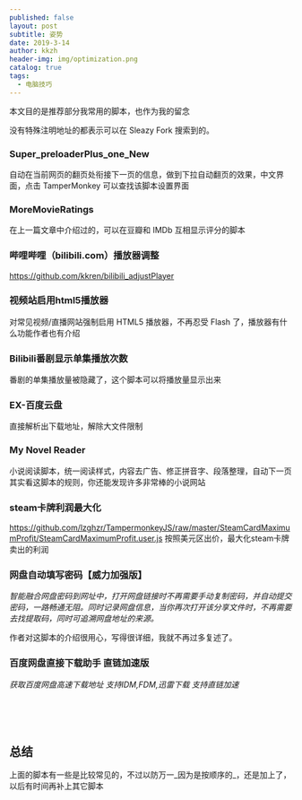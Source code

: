 ```yaml
---
published: false
layout: post
subtitle: 姿势
date: 2019-3-14
author: kkzh
header-img: img/optimization.png
catalog: true
tags:
  - 电脑技巧
---
```


本文目的是推荐部分我常用的脚本，也作为我的留念

没有特殊注明地址的都表示可以在 Sleazy Fork 搜索到的。

### Super_preloaderPlus_one_New
自动在当前网页的翻页处衔接下一页的信息，做到下拉自动翻页的效果，中文界面，点击 TamperMonkey 可以查找该脚本设置界面

### MoreMovieRatings
在上一篇文章中介绍过的，可以在豆瓣和 IMDb 互相显示评分的脚本

### 哔哩哔哩（bilibili.com）播放器调整
https://github.com/kkren/bilibili_adjustPlayer

### 视频站启用html5播放器
对常见视频/直播网站强制启用 HTML5 播放器，不再忍受 Flash 了，播放器有什么功能作者也有介绍

### Bilibili番剧显示单集播放次数
番剧的单集播放量被隐藏了，这个脚本可以将播放量显示出来

### EX-百度云盘
直接解析出下载地址，解除大文件限制

### My Novel Reader
小说阅读脚本，统一阅读样式，内容去广告、修正拼音字、段落整理，自动下一页<br>
其实看这脚本的规则，你还能发现许多非常棒的小说网站

### steam卡牌利润最大化
https://github.com/lzghzr/TampermonkeyJS/raw/master/SteamCardMaximumProfit/SteamCardMaximumProfit.user.js
按照美元区出价，最大化steam卡牌卖出的利润

### 网盘自动填写密码【威力加强版】
_智能融合网盘密码到网址中，打开网盘链接时不再需要手动复制密码，并自动提交密码，一路畅通无阻。同时记录网盘信息，当你再次打开该分享文件时，不再需要去找提取码，同时可追溯网盘地址的来源。_

作者对这脚本的介绍很用心，写得很详细，我就不再过多复述了。

### 百度网盘直接下载助手 直链加速版
_获取百度网盘高速下载地址 支持IDM,FDM,迅雷下载 支持直链加速_

<br><br><br>
## 总结
上面的脚本有一些是比较常见的，不过以防万一_因为是按顺序的_，还是加上了，以后有时间再补上其它脚本









